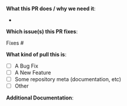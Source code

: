 <!--
Please ensure you have read the CONTRIBUTING.md document before submitting this
pull request. Requests that fail to follow enough of the guidelines will likely
be closed immediately with request to rectify the issues.

Never pull to `master` - always pull to `dev` or a relevant feature branch.
-->

**What this PR does / why we need it**:

-

**Which issue(s) this PR fixes**:

<!--GitHub tip: using "Fixes #<issue number> will automatically close the issue upon being merged-->

Fixes #

**What kind of pull this is**:

<!--Replace [ ] with [x] to mark the checkbox-->

* [ ] A Bug Fix
* [ ] A New Feature
* [ ] Some repository meta (documentation, etc)
* [ ] Other

**Additional Documentation**:

<!--
If your PR introduces a change that requires documentation, add it here so it can be added to the wiki.
Feel free to edit the wiki yourself once your PR has been accepted.
-->
